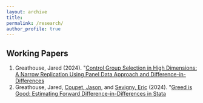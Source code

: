 ```yaml
---
layout: archive
title: 
permalink: /research/
author_profile: true 
---
```


## Working Papers

1. Greathouse, Jared (2024). "[Control Group Selection in High Dimensions: A Narrow Replication Using Panel Data Approach and Difference-in-Differences](https://jgreathouse9.github.io/publications/Replication_of_Shi_2023.pdf)
2. Greathouse, Jared, [Coupet, Jason](https://aysps.gsu.edu/profile/jason-coupet/), and [Sevigny, Eric](https://aysps.gsu.edu/profile/eric-sevigny/) (2024). "[Greed is Good: Estimating Forward Difference-in-Differences in Stata](https://jgreathouse9.github.io/publications/FDIDSJ.pdf)
